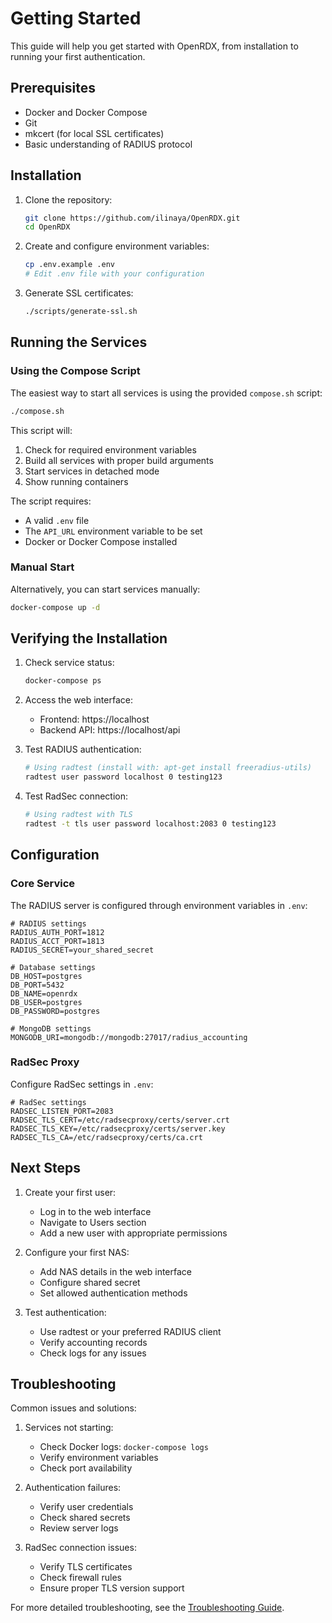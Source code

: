 # Getting Started

This guide will help you get started with OpenRDX, from installation to running your first authentication.

## Prerequisites

- Docker and Docker Compose
- Git
- mkcert (for local SSL certificates)
- Basic understanding of RADIUS protocol

## Installation

1. Clone the repository:
   ```bash
   git clone https://github.com/ilinaya/OpenRDX.git
   cd OpenRDX
   ```

2. Create and configure environment variables:
   ```bash
   cp .env.example .env
   # Edit .env file with your configuration
   ```

3. Generate SSL certificates:
   ```bash
   ./scripts/generate-ssl.sh
   ```

## Running the Services

### Using the Compose Script

The easiest way to start all services is using the provided `compose.sh` script:

```bash
./compose.sh
```

This script will:
1. Check for required environment variables
2. Build all services with proper build arguments
3. Start services in detached mode
4. Show running containers

The script requires:
- A valid `.env` file
- The `API_URL` environment variable to be set
- Docker or Docker Compose installed

### Manual Start

Alternatively, you can start services manually:

```bash
docker-compose up -d
```

## Verifying the Installation

1. Check service status:
   ```bash
   docker-compose ps
   ```

2. Access the web interface:
   - Frontend: https://localhost
   - Backend API: https://localhost/api

3. Test RADIUS authentication:
   ```bash
   # Using radtest (install with: apt-get install freeradius-utils)
   radtest user password localhost 0 testing123
   ```

4. Test RadSec connection:
   ```bash
   # Using radtest with TLS
   radtest -t tls user password localhost:2083 0 testing123
   ```

## Configuration

### Core Service

The RADIUS server is configured through environment variables in `.env`:

```env
# RADIUS settings
RADIUS_AUTH_PORT=1812
RADIUS_ACCT_PORT=1813
RADIUS_SECRET=your_shared_secret

# Database settings
DB_HOST=postgres
DB_PORT=5432
DB_NAME=openrdx
DB_USER=postgres
DB_PASSWORD=postgres

# MongoDB settings
MONGODB_URI=mongodb://mongodb:27017/radius_accounting
```

### RadSec Proxy

Configure RadSec settings in `.env`:

```env
# RadSec settings
RADSEC_LISTEN_PORT=2083
RADSEC_TLS_CERT=/etc/radsecproxy/certs/server.crt
RADSEC_TLS_KEY=/etc/radsecproxy/certs/server.key
RADSEC_TLS_CA=/etc/radsecproxy/certs/ca.crt
```

## Next Steps

1. Create your first user:
   - Log in to the web interface
   - Navigate to Users section
   - Add a new user with appropriate permissions

2. Configure your first NAS:
   - Add NAS details in the web interface
   - Configure shared secret
   - Set allowed authentication methods

3. Test authentication:
   - Use radtest or your preferred RADIUS client
   - Verify accounting records
   - Check logs for any issues

## Troubleshooting

Common issues and solutions:

1. Services not starting:
   - Check Docker logs: `docker-compose logs`
   - Verify environment variables
   - Check port availability

2. Authentication failures:
   - Verify user credentials
   - Check shared secrets
   - Review server logs

3. RadSec connection issues:
   - Verify TLS certificates
   - Check firewall rules
   - Ensure proper TLS version support

For more detailed troubleshooting, see the [Troubleshooting Guide](troubleshooting.md). 